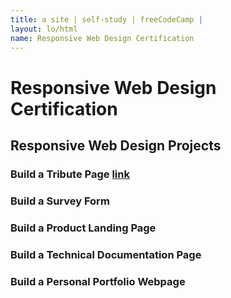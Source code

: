 ```yaml
---
title: a site | self-study | freeCodeCamp | 
layout: lo/html
name: Responsive Web Design Certification
---
```


# Responsive Web Design Certification
## Responsive Web Design Projects
### Build a Tribute Page <a href="TributePage">link</a>
### Build a Survey Form
### Build a Product Landing Page
### Build a Technical Documentation Page
### Build a Personal Portfolio Webpage